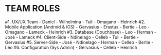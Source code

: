 # TEAM ROLES

#1. UX/UX Team
    - Daniel
    - Wilhelmina
    - Tuli
    - Omagano
    - Heinrich
#2. Mobile Application (Android & iOS)
    - Gervasius
    - Erastus
    - Bertie
    - Leo
    - Omagano
    - Lameck
    - Heinrich
#3. Database (Couchbase)
    - Leo
    - Herman
    - José
    - Lameck
#4. Client-Side
    - Ndinelago
    - Celleb
    - Tuli
    - Bertie
    - Gervasius
#5. Server-Side
    - José
    - Ndinelago
    - Herman
    - Celleb
    - Bertie
    - Leo
#6. Configuration (Sys Admin)
    - Gervasius
    - Celleb
    - Heinrich
